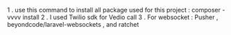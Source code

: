 1 . use this command to install all package used for this project : composer -vvvv install 
2 . I used Twilio sdk for Vedio call 
3 . For websocket : Pusher , beyondcode/laravel-websockets , and ratchet